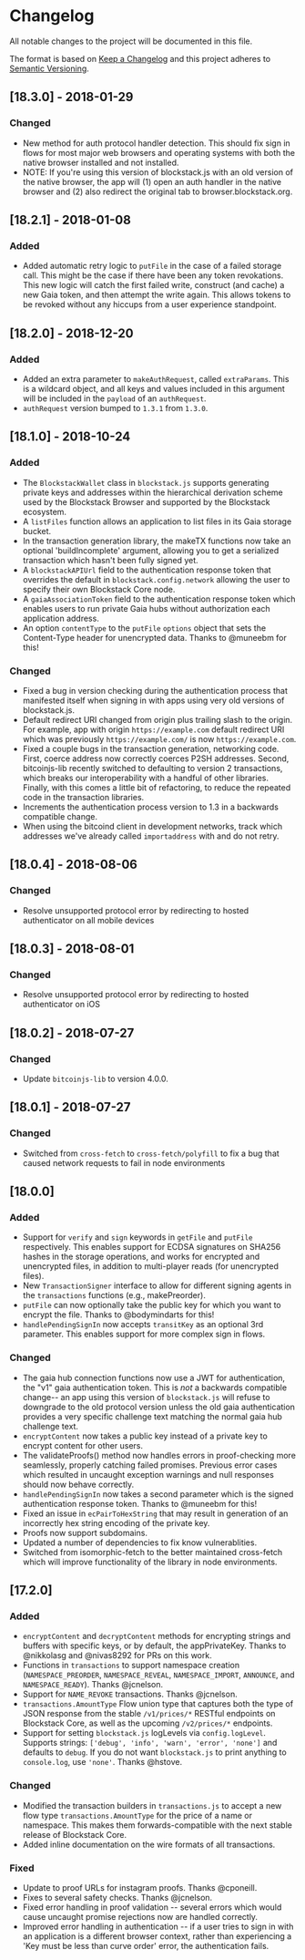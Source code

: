 # Changelog
All notable changes to the project will be documented in this file.

The format is based on [Keep a Changelog](https://keepachangelog.com/en/1.0.0/)
and this project adheres to [Semantic Versioning](https://semver.org/spec/v2.0.0.html).

## [18.3.0] - 2018-01-29

### Changed

- New method for auth protocol handler detection. This should fix sign in flows for 
most major web browsers and operating systems with both the native browser installed and
not installed. 
- NOTE: If you're using this version of blockstack.js with an old version of the native 
browser, the app will (1) open an auth handler in the native browser and (2) also redirect 
the original tab to browser.blockstack.org. 

## [18.2.1] - 2018-01-08

### Added

- Added automatic retry logic to `putFile` in the case of a failed storage call. This might be
the case if there have been any token revokations. This new logic will catch the first failed write,
construct (and cache) a new Gaia token, and then attempt the write again. This allows tokens
to be revoked without any hiccups from a user experience standpoint.

## [18.2.0] - 2018-12-20

### Added

- Added an extra parameter to `makeAuthRequest`, called `extraParams`. This is a wildcard object, 
and all keys and values included in this argument will be included in the `payload` of
an `authRequest`.
- `authRequest` version bumped to `1.3.1` from `1.3.0`.

## [18.1.0] - 2018-10-24

### Added
- The `BlockstackWallet` class in `blockstack.js` supports generating
  private keys and addresses within the hierarchical derivation scheme
  used by the Blockstack Browser and supported by the Blockstack
  ecosystem.
- A `listFiles` function allows an application to list files in its
  Gaia storage bucket.
- In the transaction generation library, the makeTX functions now
  take an optional 'buildIncomplete' argument, allowing you to get
  a serialized transaction which hasn't been fully signed yet.
- A `blockstackAPIUrl` field to the authentication response token that overrides the default
  in `blockstack.config.network` allowing the user to specify their own Blockstack
  Core node.
- A `gaiaAssociationToken` field to the authentication response token which enables
  users to run private Gaia hubs without authorization each application address.
- An option `contentType` to the `putFile` `options` object that sets the
  Content-Type header for unencrypted data. Thanks to @muneebm for this!

### Changed
- Fixed a bug in version checking during the authentication process
  that manifested itself when signing in with apps using very old versions
  of blockstack.js.
- Default redirect URI changed from origin plus trailing slash to the
  origin. For example, app with origin `https://example.com` default
  redirect URI which was previously `https://example.com/` is
  now `https://example.com`.
- Fixed a couple bugs in the transaction generation, networking
  code. First, coerce address now correctly coerces P2SH
  addresses. Second, bitcoinjs-lib recently switched to defaulting to
  version 2 transactions, which breaks our interoperability with a handful
  of other libraries. Finally, with this comes a little bit of refactoring,
  to reduce the repeated code in the transaction libraries.
- Increments the authentication process version to 1.3 in a backwards compatible change.
- When using the bitcoind client in development networks,
  track which addresses we've already called `importaddress` with
  and do not retry.

## [18.0.4] - 2018-08-06

### Changed
- Resolve unsupported protocol error by redirecting
  to hosted authenticator on all mobile devices

## [18.0.3] - 2018-08-01

### Changed
- Resolve unsupported protocol error by redirecting
  to hosted authenticator on iOS

## [18.0.2] - 2018-07-27

### Changed
- Update `bitcoinjs-lib` to version 4.0.0.

## [18.0.1] - 2018-07-27

### Changed
- Switched from `cross-fetch` to `cross-fetch/polyfill` to fix a bug that caused
  network requests to fail in node environments

## [18.0.0]

### Added

- Support for `verify` and `sign` keywords in `getFile` and `putFile`
  respectively. This enables support for ECDSA signatures on SHA256
  hashes in the storage operations, and works for encrypted and
  unencrypted files, in addition to multi-player reads (for
  unencrypted files).
- New `TransactionSigner` interface to allow for different signing agents
  in the `transactions` functions (e.g., makePreorder).
- `putFile` can now optionally take the public key for which you want
  to encrypt the file. Thanks to @bodymindarts for this!
- `handlePendingSignIn` now accepts `transitKey` as an optional 3rd parameter.
  This enables support for more complex sign in flows.

### Changed
- The gaia hub connection functions now use a JWT for authentication,
  the "v1" gaia authentication token. This is *not* a backwards
  compatible change-- an app using this version of `blockstack.js`
  will refuse to downgrade to the old protocol version unless the old
  gaia authentication provides a very specific challenge text matching
  the normal gaia hub challenge text.
- `encryptContent` now takes a public key instead of a private key to
  encrypt content for other users.
- The validateProofs() method now handles errors in proof-checking
  more seamlessly, properly catching failed promises. Previous error
  cases which resulted in uncaught exception warnings and null
  responses should now behave correctly.
- `handlePendingSignIn` now takes a second parameter which is the
   signed authentication response token. Thanks to @muneebm for this!
- Fixed an issue in `ecPairToHexString` that may result in generation of
  an incorrectly hex string encoding of the private key.
- Proofs now support subdomains.
- Updated a number of dependencies to fix know vulnerablities.
- Switched from isomorphic-fetch to the better maintained cross-fetch
  which will improve functionality of the library in node environments.


## [17.2.0]

### Added

- `encryptContent` and `decryptContent` methods for encrypting strings
  and buffers with specific keys, or by default, the
  appPrivateKey. Thanks to @nikkolasg and @nivas8292 for PRs on this
  work.
- Functions in `transactions` to support namespace creation
  (`NAMESPACE_PREORDER`, `NAMESPACE_REVEAL`, `NAMESPACE_IMPORT`,
  `ANNOUNCE`, and `NAMESPACE_READY`). Thanks @jcnelson.
- Support for `NAME_REVOKE` transactions. Thanks @jcnelson.
- `transactions.AmountType` Flow union type that captures both the
  type of JSON response from the stable `/v1/prices/*` RESTful
  endpoints on Blockstack Core, as well as the upcoming `/v2/prices/*`
  endpoints.
- Support for setting `blockstack.js` logLevels via
  `config.logLevel`. Supports strings: `['debug', 'info', 'warn',
  'error', 'none']` and defaults to `debug`. If you do not want
  `blockstack.js` to print anything to `console.log`, use
  `'none'`. Thanks @hstove.

### Changed

- Modified the transaction builders in `transactions.js` to accept a
  new flow type `transactions.AmountType` for the price of a name or
  namespace.  This makes them forwards-compatible with the next stable
  release of Blockstack Core.
- Added inline documentation on the wire formats of all transactions.

### Fixed

- Update to proof URLs for instagram proofs. Thanks @cponeill.
- Fixes to several safety checks. Thanks @jcnelson.
- Fixed error handling in proof validation -- several errors which
  would cause uncaught promise rejections now are handled correctly.
- Improved error handling in authentication -- if a user tries to sign
  in with an application is a different browser context, rather than
  experiencing a 'Key must be less than curve order' error, the
  authentication fails.
